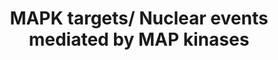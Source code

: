 ---
annotations:
- id: PW:0000007
  parent: signaling pathway
  type: Pathway Ontology
  value: mitogen activated protein kinase signaling pathway
authors:
- MaintBot
- MartijnVanIersel
- ReactomeTeam
- Anwesha
description: MAPKs are protein kinases that, once activated, phosphorylate their specific
  cytosolic or nuclear substrates at serine and/or threonine residues. Such phosphorylation
  events can either positively or negatively regulate substrate, and thus entire signaling
  cascade activity.  <p>The major cytosolic target of activated ERKs are RSKs (90
  kDa Ribosomal protein S6 Kinase). Active RSKs translocates to the nucleus and phosphorylates
  such factors as c-Fos(on Ser362), SRF (Serum Response Factor) at Ser103, and CREB
  (Cyclic AMP Response Element-Binding protein) at Ser133. In the nucleus activated
  ERKs phosphorylate many other targets such as MSKs (Mitogen- and Stress-activated
  protein kinases), MNK (MAP interacting kinase) and Elk1 (on Serine383 and Serine389).
  ERK can directly phosphorylate CREB and  also AP-1 components c-Jun and c-Fos.  Another
  important target of ERK is NF-KappaB. Recent studies reveals that nuclear pore proteins
  are direct substrates for ERK (Kosako H et al, 2009). Other ERK nuclear targets
  include c-Myc, HSF1 (Heat-Shock Factor-1), STAT1/3 (Signal Transducer and Activator
  of Transcription-1/3), and many more transcription factors.</p><p>Activated p38
  MAPK is able to phosphorylate a variety of substrates, including transcription factors
  STAT1, p53, ATF2 (Activating transcription factor 2), MEF2 (Myocyte enhancer factor-2),
  protein kinases MSK1, MNK, MAPKAPK2/3, death/survival molecules (Bcl2, caspases),
  and cell cycle control factors (cyclin D1).</p><p>JNK, once activated, phosphorylates
  a range of nuclear substrates, including transcription factors Jun, ATF, Elk1, p53,
  STAT1/3 and many other factors. JNK has also been shown to directly phosphorylate
  many nuclear hormone receptors. For example, peroxisome proliferator-activated receptor
  1 (PPAR-1) and retinoic acid receptors RXR and RAR are substrates for JNK.  Other
  JNK targets are heterogeneous nuclear ribonucleoprotein K (hnRNP-K) and the Pol
  I-specific transcription factor TIF-IA, which regulates ribosome synthesis. Other
  adaptor and scaffold proteins have also been characterized as nonnuclear substrates
  of JNK.    View original pathway at [http://www.reactome.org/PathwayBrowser/#DIAGRAM=450282
  Reactome].
last-edited: 2021-01-25
organisms:
- Homo sapiens
redirect_from:
- /index.php/Pathway:WP1845
- /instance/WP1845
revision: null
schema-jsonld:
- '@context': https://schema.org/
  '@id': https://wikipathways.github.io/pathways/WP1845.html
  '@type': Dataset
  creator:
    '@type': Organization
    name: WikiPathways
  description: MAPKs are protein kinases that, once activated, phosphorylate their
    specific cytosolic or nuclear substrates at serine and/or threonine residues.
    Such phosphorylation events can either positively or negatively regulate substrate,
    and thus entire signaling cascade activity.  <p>The major cytosolic target of
    activated ERKs are RSKs (90 kDa Ribosomal protein S6 Kinase). Active RSKs translocates
    to the nucleus and phosphorylates such factors as c-Fos(on Ser362), SRF (Serum
    Response Factor) at Ser103, and CREB (Cyclic AMP Response Element-Binding protein)
    at Ser133. In the nucleus activated ERKs phosphorylate many other targets such
    as MSKs (Mitogen- and Stress-activated protein kinases), MNK (MAP interacting
    kinase) and Elk1 (on Serine383 and Serine389). ERK can directly phosphorylate
    CREB and  also AP-1 components c-Jun and c-Fos.  Another important target of ERK
    is NF-KappaB. Recent studies reveals that nuclear pore proteins are direct substrates
    for ERK (Kosako H et al, 2009). Other ERK nuclear targets include c-Myc, HSF1
    (Heat-Shock Factor-1), STAT1/3 (Signal Transducer and Activator of Transcription-1/3),
    and many more transcription factors.</p><p>Activated p38 MAPK is able to phosphorylate
    a variety of substrates, including transcription factors STAT1, p53, ATF2 (Activating
    transcription factor 2), MEF2 (Myocyte enhancer factor-2), protein kinases MSK1,
    MNK, MAPKAPK2/3, death/survival molecules (Bcl2, caspases), and cell cycle control
    factors (cyclin D1).</p><p>JNK, once activated, phosphorylates a range of nuclear
    substrates, including transcription factors Jun, ATF, Elk1, p53, STAT1/3 and many
    other factors. JNK has also been shown to directly phosphorylate many nuclear
    hormone receptors. For example, peroxisome proliferator-activated receptor 1 (PPAR-1)
    and retinoic acid receptors RXR and RAR are substrates for JNK.  Other JNK targets
    are heterogeneous nuclear ribonucleoprotein K (hnRNP-K) and the Pol I-specific
    transcription factor TIF-IA, which regulates ribosome synthesis. Other adaptor
    and scaffold proteins have also been characterized as nonnuclear substrates of
    JNK.    View original pathway at [http://www.reactome.org/PathwayBrowser/#DIAGRAM=450282
    Reactome].
  keywords:
  - ADP
  - ATF1
  - ATF2
  - ATP
  - Activated MAPK
  - CREB1
  - 'DUSP3 '
  - 'DUSP4 '
  - 'DUSP6 '
  - 'DUSP7 '
  - ELK1
  - ERK-specific DUSP
  - FOS
  - H2O
  - JNK, p38
  - JUN
  - 'MAPK1 '
  - 'MAPK3 '
  - MAPK3/MAPK1/MAPK7
  - 'MAPK7 '
  - MEF2
  - 'MEF2A '
  - 'MEF2C '
  - PP2A-ABdeltaC
  - 'PPP2CA '
  - 'PPP2CB '
  - 'PPP2R1A '
  - 'PPP2R1B '
  - 'PPP2R5D '
  - Phospho-Ribosomal
  - Pi
  - 'RPS6KA1 '
  - 'RPS6KA2 '
  - 'RPS6KA3 '
  - RPS6KA5
  - Ribosomal protein S6
  - 'VRK3 '
  - VRK3:DUSP3
  - alpha/beta
  - complex
  - dimers
  - kinase
  - kinases ERK1/2,
  - p-2S-cJUN:p-2S,2T-cFOS
  - p-2S-cJUN:p-2T-ATF2
  - 'p-4S,T231,T365-RPS6KA3 '
  - p-4S,T336-ELK1
  - 'p-4S,T356,T570-RPS6KA2 '
  - 'p-4S,T359,T573-RPS6KA1 '
  - p-MAPK3/MAPK1/MAPK7
  - p-MAPK8,9,10
  - 'p-MAPK8,9,10 '
  - p-MEF2
  - p-S133-CREB1
  - p-S212,S360,S376,T581-RPS6KA5
  - 'p-S396-MEF2C '
  - 'p-S408-MEF2A '
  - p-S63,S73-JUN
  - 'p-S63,S73-JUN '
  - p-S63-ATF1
  - p-T,Y MAPK dimers
  - 'p-T,Y-MAPK8 '
  - 'p-T180,Y182-MAPK11 '
  - 'p-T180,Y182-MAPK14 '
  - 'p-T183,Y185-MAPK9 '
  - 'p-T185,Y187-MAPK1 '
  - 'p-T202,Y204-MAPK3 '
  - p-T218,Y220-MAPK7
  - 'p-T218,Y220-MAPK7 '
  - 'p-T221,Y223-MAPK10 '
  - p-T222,S272-MAPKAPK2
  - p-T325,T331,S362,S374-FOS
  - 'p-T325,T331,S362,S374-FOS '
  - p-T69,T71-ATF2
  - 'p-T69,T71-ATF2 '
  - p-p38 MAPK
  - 'p-p38 MAPK alpha/beta '
  - protein S6 kinase
  license: CC0
  name: MAPK targets/ Nuclear events mediated by MAP kinases
seo: CreativeWork
title: MAPK targets/ Nuclear events mediated by MAP kinases
wpid: WP1845
---